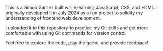 This is a Simon Game I built while learning JavaScript, CSS, and HTML. I originally developed it in July 2024 as a fun project to solidify my understanding of frontend web development.

I uploaded it to this repository to practice my Git skills and get more comfortable with using Git commands for version control.

Feel free to explore the code, play the game, and provide feedback!
